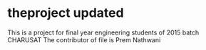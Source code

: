 # theproject updated
This is a project for final year engineering students of 2015 batch CHARUSAT
The contributor of file is Prem Nathwani
